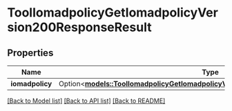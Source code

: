 # ToolIomadpolicyGetIomadpolicyVersion200ResponseResult

## Properties

Name | Type | Description | Notes
------------ | ------------- | ------------- | -------------
**iomadpolicy** | Option<[**models::ToolIomadpolicyGetIomadpolicyVersion200ResponseResultIomadpolicy**](tool_iomadpolicy_get_iomadpolicy_version_200_response_result_iomadpolicy.md)> |  | [optional]

[[Back to Model list]](../README.md#documentation-for-models) [[Back to API list]](../README.md#documentation-for-api-endpoints) [[Back to README]](../README.md)


